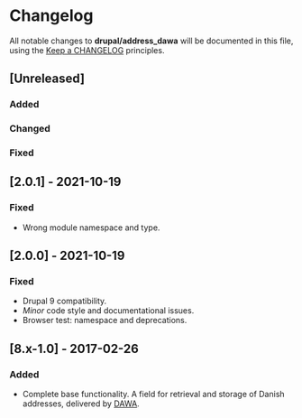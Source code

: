 # Changelog

All notable changes to **drupal/address_dawa** will be documented in this file,
using the [Keep a CHANGELOG](https://keepachangelog.com/) principles.


## [Unreleased]

### Added

### Changed

### Fixed


## [2.0.1] - 2021-10-19

### Fixed
- Wrong module namespace and type.


## [2.0.0] - 2021-10-19

### Fixed
- Drupal 9 compatibility.
- _Minor_ code style and documentational issues.
- Browser test: namespace and deprecations.


## [8.x-1.0] - 2017-02-26

### Added
- Complete base functionality.
  A field for retrieval and storage of Danish addresses,
  delivered by [DAWA](https://dawadocs.dataforsyningen.dk).
